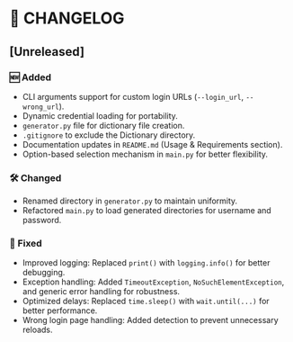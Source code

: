 # 📌 CHANGELOG

## [Unreleased]

### 🆕 Added
- CLI arguments support for custom login URLs (`--login_url`, `--wrong_url`).
- Dynamic credential loading for portability.
- `generator.py` file for dictionary file creation.
- `.gitignore` to exclude the Dictionary directory.
- Documentation updates in `README.md` (Usage & Requirements section).
- Option-based selection mechanism in `main.py` for better flexibility.

### 🛠️ Changed
- Renamed directory in `generator.py` to maintain uniformity.
- Refactored `main.py` to load generated directories for username and password.

### 🐛 Fixed
- Improved logging: Replaced `print()` with `logging.info()` for better debugging.
- Exception handling: Added `TimeoutException`, `NoSuchElementException`, and generic error handling for robustness.
- Optimized delays: Replaced `time.sleep()` with `wait.until(...)` for better performance.
- Wrong login page handling: Added detection to prevent unnecessary reloads.
